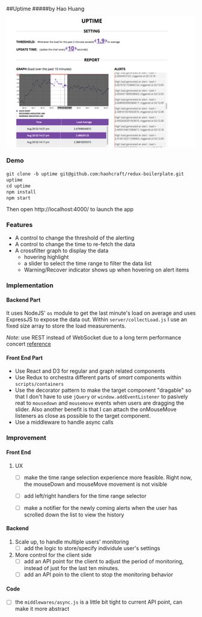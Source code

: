 ##Uptime
#####by Hao Huang

![snapshot](./snapshot.png)

### Demo
```
git clone -b uptime git@github.com:haohcraft/redux-boilerplate.git uptime
cd uptime
npm install
npm start
```
Then open http://localhost:4000/ to launch the app

### Features
 - A control to change the threshold of the alerting
 - A control to change the time to re-fetch the data
 - A crossfilter graph to display the data
    - hovering highlight
    - a slider to select the time range to filter the data list
    - Warning/Recover indicator shows up when hovering on alert items

### Implementation
#### Backend Part
It uses NodeJS' `os` module to get the last minute's load on average and uses ExpressJS to expose the data out. Within `server/collectLoad.js` I use an fixed size array to store the load measurements.

*Note*: use REST instead of WebSocket due to a long term performance concert [reference](http://blog.arungupta.me/rest-vs-websocket-comparison-benchmarks/)

#### Front End Part
- Use React and D3 for regular and graph related components
- Use Redux to orchestra different parts of *smart* components within `scripts/containers`
- Use the decorator pattern to make the target component "dragable" so that I don't have to use `jQuery` or `window.addEventListener` to pasively reat to `mousedown` and `mousemove` events when users are dragging the slider. Also another benefit is that I can attach the onMouseMove listeners as close as possible to the target component.
- Use a middleware to handle async calls


### Improvement

#### Front End
1. UX
    - [ ] make the time range selection experience more feasible. Right now, the mouseDown and mouseMove movement is not visible
    - [ ] add left/right handlers for the time range selector
    - [ ] make a notifier for the newly coming alerts when the user has scrolled down the list to view the history


#### Backend
1. Scale up, to handle multiple users' monitoring
    - [ ] add the logic to store/specify individule user's settings
    
2. More control for the client side
    - [ ] add an API point for the client to adjust the period of monitoring, instead of just for the last ten minutes.
    - [ ] add an API poin to the client to stop the monitoring behavior

#### Code
- [ ] the `middlewares/async.js` is a little bit tight to current API point, can make it more abstract